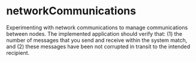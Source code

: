 # networkCommunications
Experimenting with network communications to manage communications between nodes. The implemented application should verify that: (1) the number of messages that you send and receive within the system match, and (2) these messages have been not corrupted in transit to the intended recipient.
